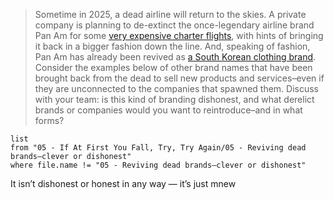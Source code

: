 > Sometime in 2025, a dead airline will return to the skies. A private company is planning to de-extinct the once-legendary airline brand Pan Am for some [very expensive charter flights](https://www.aerotime.aero/articles/pan-am-revival-tour-flights-2025), with hints of bringing it back in a bigger fashion down the line. And, speaking of fashion, Pan Am has already been revived as [a South Korean clothing brand](https://insideretail.asia/2022/08/31/onetime-airline-pan-am-reimagined-in-south-korea-as-a-lifestyle-brand/). Consider the examples below of other brand names that have been brought back from the dead to sell new products and services–even if they are unconnected to the companies that spawned them. Discuss with your team: is this kind of branding dishonest, and what derelict brands or companies would you want to reintroduce–and in what forms?

```dataview
list
from "05 - If At First You Fall, Try, Try Again/05 - Reviving dead brands—clever or dishonest"
where file.name != "05 - Reviving dead brands—clever or dishonest"
```

<!-- 
A lot of stuff was very useful for this, like:

 - crunchbase.com
 - sec.gov
 - uspto.gov
 - tmsearch.uspto.gov
 - you get the idea

But I’m not sure I should be reading business reports here, so this might be a waste of time. 
-->

It isn’t dishonest or honest in any way — it’s just mnew